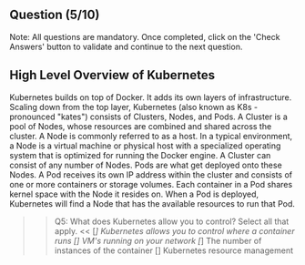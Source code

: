 ## Question (5/10)

Note: All questions are mandatory. Once completed, click on the 'Check Answers' button to validate and continue to the next question.


## High Level Overview of Kubernetes

Kubernetes builds on top of Docker. It adds its own layers of infrastructure. Scaling down from the top layer, Kubernetes (also known as K8s - pronounced "kates") consists of Clusters, Nodes, and Pods. A Cluster is a pool of Nodes, whose resources are combined and shared across the cluster. A Node is commonly referred to as a host. In a typical environment, a Node is a virtual machine or physical host with a specialized operating system that is optimized for running the Docker engine. A Cluster can consist of any number of Nodes. Pods are what get
deployed onto these Nodes. A Pod receives its own IP address within the cluster and consists of one or more containers or storage volumes. Each container in a Pod shares kernel space with the Node it resides on. When a Pod is deployed, Kubernetes will find a Node that has the available resources to run that Pod. 

>>Q5: What does Kubernetes allow you to control? Select all that apply. << 
[*] Kubernetes allows you to control where a container runs
[]  VM's running on your network
[*] The number of instances of the container
[]  Kubernetes resource management
